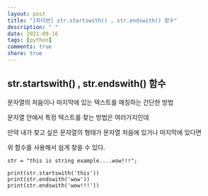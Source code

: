 ```yaml
---
layout: post
title: "[파이썬] str.startswith() , str.endswith() 함수"
description: " "
date: 2021-09-16
tags: [python]
comments: true
share: true
---
```



## str.startswith() , str.endswith() 함수

문자열의 처음이나 마지막에 있는 텍스트를 매칭하는 간단한 방법

문자열 안에서 특정 텍스트를 찾는 방법은 여러가지인데

만약 내가 찾고 싶은 문자열의 형태가 문자열 처음에 있거나 마지막에 있다면

위 함수를 사용해서 쉽게 찾을 수 있다.

```
str = "this is string example....wow!!!";

print(str.startswith('this'))
print(str.endswith('wow'))
print(str.endswith('wow!!!'))
```

 